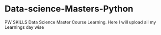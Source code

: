 # Data-science-Masters-Python
PW SKILLS Data Science Master Course Learning. Here I will upload all my Learnings day wise
